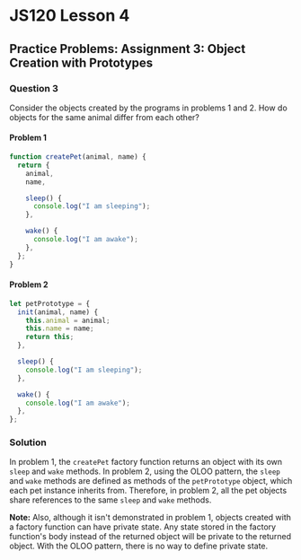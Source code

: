 # JS120 Lesson 4

## Practice Problems: Assignment 3: Object Creation with Prototypes

### Question 3

Consider the objects created by the programs in problems 1 and 2. How do objects
for the same animal differ from each other?

#### Problem 1

```js
function createPet(animal, name) {
  return {
    animal,
    name,

    sleep() {
      console.log("I am sleeping");
    },

    wake() {
      console.log("I am awake");
    },
  };
}
```

#### Problem 2

```js
let petPrototype = {
  init(animal, name) {
    this.animal = animal;
    this.name = name;
    return this;
  },

  sleep() {
    console.log("I am sleeping");
  },

  wake() {
    console.log("I am awake");
  },
};
```

### Solution

In problem 1, the `createPet` factory function returns an object with its own
`sleep` and `wake` methods. In problem 2, using the OLOO pattern, the `sleep`
and `wake` methods are defined as methods of the `petPrototype` object, which
each pet instance inherits from. Therefore, in problem 2, all the pet objects
share references to the same `sleep` and `wake` methods.

**Note:** Also, although it isn't demonstrated in problem 1, objects created with a
factory function can have private state. Any state stored in the factory
function's body instead of the returned object will be private to the returned
object. With the OLOO pattern, there is no way to define private state.
